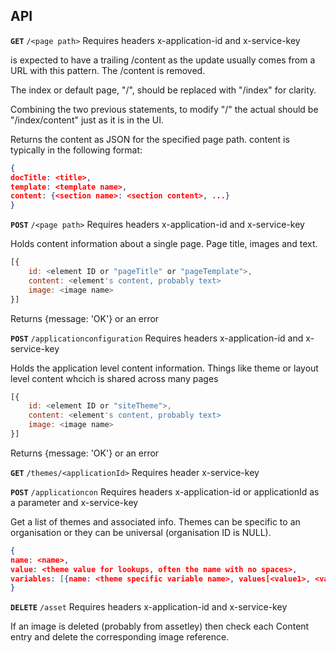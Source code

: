 ## API ##
**`GET`** `/<page path>`
Requires headers x-application-id and x-service-key

<page path> is expected to have a trailing /content as the update usually comes from a URL with this pattern.  The /content is removed.  

The index or default page, "/", should be replaced with "/index" for clarity.

Combining the two previous statements, to modify "/" the actual <page path> should be "/index/content" just as it is in the UI.

Returns the content as JSON for the specified page path.
content is typically in the following format:
```json
{
docTitle: <title>, 
template: <template name>,
content: {<section name>: <section content>, ...}
}
```

**`POST`** `/<page path>`
Requires headers x-application-id and x-service-key

Holds content information about a single page.  Page title, images and text.

```javascript
[{
	id: <element ID or "pageTitle" or "pageTemplate">,
	content: <element's content, probably text>
    image: <image name>
}]
```
Returns {message: 'OK'} or an error

**`POST`** `/applicationconfiguration`
Requires headers x-application-id and x-service-key

Holds the application level content information.  Things like theme or layout level content whcich is shared across many pages

```javascript
[{
	id: <element ID or "siteTheme">,
	content: <element's content, probably text>
    image: <image name>
}]
```
Returns {message: 'OK'} or an error

**`GET`** `/themes/<applicationId>`
Requires header x-service-key

**`POST`** `/applicationcon`
Requires headers x-application-id or applicationId as a parameter and x-service-key

Get a list of themes and associated info.  Themes can be specific to an organisation or they can be universal (organisation ID is NULL).

```json
{
name: <name>, 
value: <theme value for lookups, often the name with no spaces>,
variables: [{name: <theme specific variable name>, values[<value1>, <value2>...]}]
}
```

**`DELETE`** `/asset`
Requires headers x-application-id and x-service-key

If an image is deleted (probably from assetley) then check each Content entry and delete the corresponding image reference.